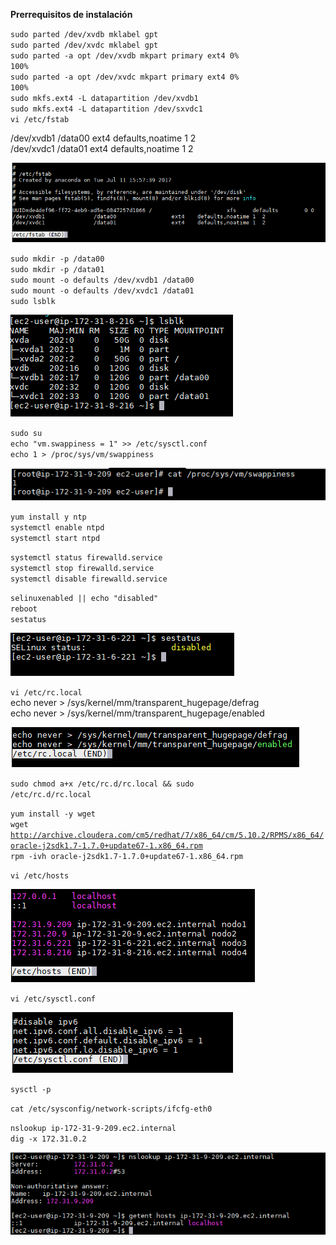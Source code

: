 **Prerrequisitos de instalación**
    
<code>sudo parted /dev/xvdb mklabel gpt</code>  
<code>sudo parted /dev/xvdc mklabel gpt</code>  
<code>sudo parted -a opt /dev/xvdb mkpart primary ext4 0% 100%</code>  
<code>sudo parted -a opt /dev/xvdc mkpart primary ext4 0% 100%</code>  
<code>sudo mkfs.ext4 -L datapartition /dev/xvdb1</code>  
<code>sudo mkfs.ext4 -L datapartition /dev/sxvdc1</code>  
<code>vi /etc/fstab</code>  
  
/dev/xvdb1 /data00 ext4 defaults,noatime 1 2  
/dev/xvdc1 /data01 ext4 defaults,noatime 1 2  

![fstab](https://github.com/AlanEsquivel42/SEBC/blob/master/installation/labs/fstab.PNG)  
  
<code>sudo mkdir -p /data00</code>  
<code>sudo mkdir -p /data01</code>  
<code>sudo mount -o defaults /dev/xvdb1 /data00</code>  
<code>sudo mount -o defaults /dev/xvdc1 /data01</code>  
<code>sudo lsblk</code>  
  
![fstab](https://github.com/AlanEsquivel42/SEBC/blob/master/installation/labs/lsblk.PNG)    
  
<code>sudo su</code>  
<code>echo "vm.swappiness = 1" >> /etc/sysctl.conf</code>  
<code>echo 1 > /proc/sys/vm/swappiness</code>  
  
![swap](https://github.com/AlanEsquivel42/SEBC/blob/master/installation/labs/swap.PNG)  
  
<code>yum install y ntp</code>  
<code>systemctl enable ntpd</code>    
<code>systemctl start ntpd</code>  
  
<code>systemctl status firewalld.service</code>  
<code>systemctl stop firewalld.service</code>  
<code>systemctl disable firewalld.service</code>  
  
<code>selinuxenabled || echo "disabled"</code>  
<code>reboot</code>  
<code>sestatus</code>  
  
![sestatus](https://github.com/AlanEsquivel42/SEBC/blob/master/installation/labs/sestatus.PNG)  
  
<code>vi /etc/rc.local</code>  
echo never > /sys/kernel/mm/transparent_hugepage/defrag  
echo never > /sys/kernel/mm/transparent_hugepage/enabled  
  
![rclocal](https://github.com/AlanEsquivel42/SEBC/blob/master/installation/labs/rclocal.PNG)  
  
<code>sudo chmod a+x /etc/rc.d/rc.local && sudo /etc/rc.d/rc.local</code>  
  
<code>yum install -y wget</code>  
<code>wget http://archive.cloudera.com/cm5/redhat/7/x86_64/cm/5.10.2/RPMS/x86_64/oracle-j2sdk1.7-1.7.0+update67-1.x86_64.rpm</code>  
<code>rpm -ivh oracle-j2sdk1.7-1.7.0+update67-1.x86_64.rpm</code>  
  
<code>vi /etc/hosts</code>  
  
![hosts](https://github.com/AlanEsquivel42/SEBC/blob/master/installation/labs/etchosts.PNG)  
  
<code>vi /etc/sysctl.conf</code>  
  
![sysctl](https://github.com/AlanEsquivel42/SEBC/blob/master/installation/labs/sysctlconf.PNG)      
  
<code>sysctl -p</code>  
  
<code>cat /etc/sysconfig/network-scripts/ifcfg-eth0</code>  
  
<code>nslookup ip-172-31-9-209.ec2.internal</code>  
<code>dig -x 172.31.0.2</code>  
  
 ![nslookup](https://github.com/AlanEsquivel42/SEBC/blob/master/installation/labs/nslookup.PNG)
